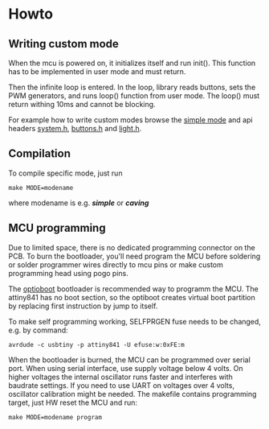 Howto
=====

Writing custom mode
-------------------
When the mcu is powered on, it initializes itself and run init(). This function
has to be implemented in user mode and must return.

Then the infinite loop is entered. In the loop, library reads buttons, sets the
PWM generators, and runs loop() function from user mode. The loop() must return
withing 10ms and cannot be blocking.

For example how to write custom modes browse the [simple mode](./avr/src/modes/simple.c)
and api headers [system.h](./avr/src/library/system.h), [buttons.h](./avr/src/library/buttons.h)
and [light.h](./avr/src/library/light.h).

Compilation
-----------
To compile specific mode, just run

```
make MODE=modename
```

where modename is e.g. ***simple*** or ***caving***

MCU programming
---------------
Due to limited space, there is no dedicated programming connector on the PCB.
To burn the bootloader, you'll need program the MCU before soldering or
solder programmer wires directly to mcu pins or make custom programming head
using pogo pins.

The [optioboot](https://github.com/SpenceKonde/arduino-tiny-841/tree/master/avr/bootloaders/optiboot)
bootloader is recommended way to programm the MCU. The attiny841 has no boot
section, so the optiboot creates virtual boot partition by replacing
first instruction by jump to itself.

To make self programming working, SELFPRGEN fuse needs to be changed, e.g. by command:
```
avrdude -c usbtiny -p attiny841 -U efuse:w:0xFE:m
```

When the bootloader is burned, the MCU can be programmed over serial port.
When using serial interface, use supply voltage below 4 volts. On higher
voltages the internal oscillator runs faster and interferes with baudrate settings.
If you need to use UART on voltages over 4 volts, oscillator calibration might be
needed. The makefile contains programming target, just HW reset the MCU and run:

```
make MODE=modename program
```
